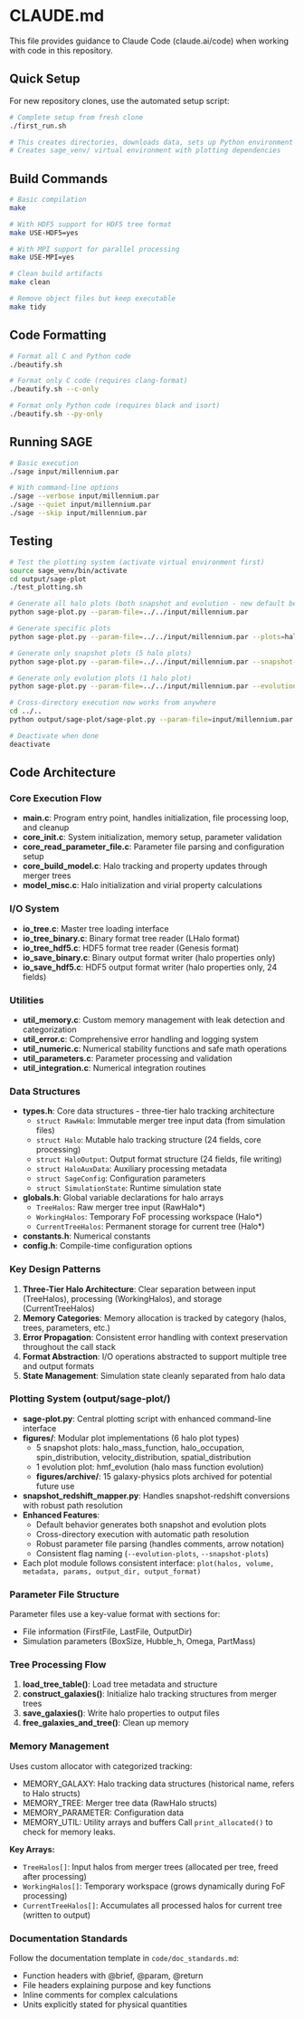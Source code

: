 # CLAUDE.md

This file provides guidance to Claude Code (claude.ai/code) when working with code in this repository.


## Quick Setup

For new repository clones, use the automated setup script:

```bash
# Complete setup from fresh clone
./first_run.sh

# This creates directories, downloads data, sets up Python environment
# Creates sage_venv/ virtual environment with plotting dependencies
```

## Build Commands

```bash
# Basic compilation
make

# With HDF5 support for HDF5 tree format
make USE-HDF5=yes

# With MPI support for parallel processing
make USE-MPI=yes

# Clean build artifacts
make clean

# Remove object files but keep executable
make tidy
```

## Code Formatting

```bash
# Format all C and Python code
./beautify.sh

# Format only C code (requires clang-format)
./beautify.sh --c-only

# Format only Python code (requires black and isort)
./beautify.sh --py-only
```

## Running SAGE

```bash
# Basic execution
./sage input/millennium.par

# With command-line options
./sage --verbose input/millennium.par
./sage --quiet input/millennium.par
./sage --skip input/millennium.par
```

## Testing

```bash
# Test the plotting system (activate virtual environment first)
source sage_venv/bin/activate
cd output/sage-plot
./test_plotting.sh

# Generate all halo plots (both snapshot and evolution - new default behavior)
python sage-plot.py --param-file=../../input/millennium.par

# Generate specific plots
python sage-plot.py --param-file=../../input/millennium.par --plots=halo_mass_function,spin_distribution

# Generate only snapshot plots (5 halo plots)
python sage-plot.py --param-file=../../input/millennium.par --snapshot-plots

# Generate only evolution plots (1 halo plot)
python sage-plot.py --param-file=../../input/millennium.par --evolution-plots

# Cross-directory execution now works from anywhere
cd ../..
python output/sage-plot/sage-plot.py --param-file=input/millennium.par --plots=halo_mass_function

# Deactivate when done
deactivate
```

## Code Architecture

### Core Execution Flow
- **main.c**: Program entry point, handles initialization, file processing loop, and cleanup
- **core_init.c**: System initialization, memory setup, parameter validation
- **core_read_parameter_file.c**: Parameter file parsing and configuration setup
- **core_build_model.c**: Halo tracking and property updates through merger trees
- **model_misc.c**: Halo initialization and virial property calculations

### I/O System
- **io_tree.c**: Master tree loading interface
- **io_tree_binary.c**: Binary format tree reader (LHalo format)
- **io_tree_hdf5.c**: HDF5 format tree reader (Genesis format)
- **io_save_binary.c**: Binary output format writer (halo properties only)
- **io_save_hdf5.c**: HDF5 output format writer (halo properties only, 24 fields)

### Utilities
- **util_memory.c**: Custom memory management with leak detection and categorization
- **util_error.c**: Comprehensive error handling and logging system
- **util_numeric.c**: Numerical stability functions and safe math operations
- **util_parameters.c**: Parameter processing and validation
- **util_integration.c**: Numerical integration routines

### Data Structures
- **types.h**: Core data structures - three-tier halo tracking architecture
  - `struct RawHalo`: Immutable merger tree input data (from simulation files)
  - `struct Halo`: Mutable halo tracking structure (24 fields, core processing)
  - `struct HaloOutput`: Output format structure (24 fields, file writing)
  - `struct HaloAuxData`: Auxiliary processing metadata
  - `struct SageConfig`: Configuration parameters
  - `struct SimulationState`: Runtime simulation state
- **globals.h**: Global variable declarations for halo arrays
  - `TreeHalos`: Raw merger tree input (RawHalo*)
  - `WorkingHalos`: Temporary FoF processing workspace (Halo*)
  - `CurrentTreeHalos`: Permanent storage for current tree (Halo*)
- **constants.h**: Numerical constants
- **config.h**: Compile-time configuration options

### Key Design Patterns
1. **Three-Tier Halo Architecture**: Clear separation between input (TreeHalos), processing (WorkingHalos), and storage (CurrentTreeHalos)
2. **Memory Categories**: Memory allocation is tracked by category (halos, trees, parameters, etc.)
3. **Error Propagation**: Consistent error handling with context preservation throughout the call stack
4. **Format Abstraction**: I/O operations abstracted to support multiple tree and output formats
5. **State Management**: Simulation state cleanly separated from halo data

### Plotting System (output/sage-plot/)
- **sage-plot.py**: Central plotting script with enhanced command-line interface
- **figures/**: Modular plot implementations (6 halo plot types)
  - 5 snapshot plots: halo_mass_function, halo_occupation, spin_distribution, velocity_distribution, spatial_distribution
  - 1 evolution plot: hmf_evolution (halo mass function evolution)
  - **figures/archive/**: 15 galaxy-physics plots archived for potential future use
- **snapshot_redshift_mapper.py**: Handles snapshot-redshift conversions with robust path resolution
- **Enhanced Features**:
  - Default behavior generates both snapshot and evolution plots
  - Cross-directory execution with automatic path resolution
  - Robust parameter file parsing (handles comments, arrow notation)
  - Consistent flag naming (`--evolution-plots`, `--snapshot-plots`)
- Each plot module follows consistent interface: `plot(halos, volume, metadata, params, output_dir, output_format)`

### Parameter File Structure
Parameter files use a key-value format with sections for:
- File information (FirstFile, LastFile, OutputDir)
- Simulation parameters (BoxSize, Hubble_h, Omega, PartMass)

### Tree Processing Flow
1. **load_tree_table()**: Load tree metadata and structure
2. **construct_galaxies()**: Initialize halo tracking structures from merger trees
4. **save_galaxies()**: Write halo properties to output files
5. **free_galaxies_and_tree()**: Clean up memory

### Memory Management
Uses custom allocator with categorized tracking:
- MEMORY_GALAXY: Halo tracking data structures (historical name, refers to Halo structs)
- MEMORY_TREE: Merger tree data (RawHalo structs)
- MEMORY_PARAMETER: Configuration data
- MEMORY_UTIL: Utility arrays and buffers
Call `print_allocated()` to check for memory leaks.

**Key Arrays:**
- `TreeHalos[]`: Input halos from merger trees (allocated per tree, freed after processing)
- `WorkingHalos[]`: Temporary workspace (grows dynamically during FoF processing)
- `CurrentTreeHalos[]`: Accumulates all processed halos for current tree (written to output)

### Documentation Standards
Follow the documentation template in `code/doc_standards.md`:
- Function headers with @brief, @param, @return
- File headers explaining purpose and key functions
- Inline comments for complex calculations
- Units explicitly stated for physical quantities